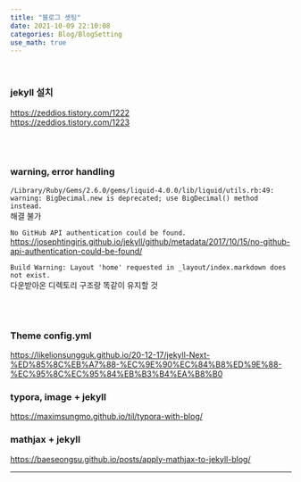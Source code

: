 ```yaml
---
title: "블로그 셋팅"
date: 2021-10-09 22:10:08
categories: Blog/BlogSetting
use_math: true
---
```

<br>

### jekyll 설치

https://zeddios.tistory.com/1222
<br>
https://zeddios.tistory.com/1223

<br>
<br>

### warning, error handling

`/Library/Ruby/Gems/2.6.0/gems/liquid-4.0.0/lib/liquid/utils.rb:49: warning: BigDecimal.new is deprecated; use BigDecimal() method instead. `
<br>
해결 불가

`No GitHub API authentication could be found.`<br>
https://josephtingiris.github.io/jekyll/github/metadata/2017/10/15/no-github-api-authentication-could-be-found/

`Build Warning: Layout 'home' requested in _layout/index.markdown does not exist.`<br>
다운받아온 디렉토리 구조랑 똑같이 유지할 것
  
<br>
<br>
   

### Theme config.yml
https://likelionsungguk.github.io/20-12-17/jekyll-Next-%ED%85%8C%EB%A7%88-%EC%9E%90%EC%84%B8%ED%9E%88-%EC%95%8C%EC%95%84%EB%B3%B4%EA%B8%B0

### typora, image + jekyll
https://maximsungmo.github.io/til/typora-with-blog/


### mathjax + jekyll
https://baeseongsu.github.io/posts/apply-mathjax-to-jekyll-blog/

---

